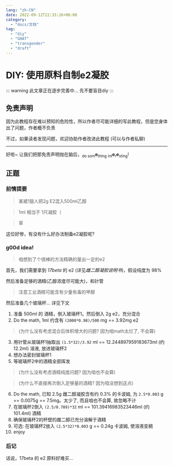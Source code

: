 ```yaml
---
lang: "zh-CN"
date: 2022-09-12T22:33:26+08:00
category:
  - "docs/文档"
tag:
  - "diy"
  - "GHAT"
  - "transgender"
  - "draft"
---
```


# DIY: 使用原料自制e2凝胶

::: warning
此文章正在逐步完善中... 先不要盲目diy
:::

## 免责声明

因为此教程存在难以预知的危险性，所以作者尽可能详细的写此教程，但是您身体出了问题，作者概不负责

不过，如果读者发现问题，欢迎协助作者改进此教程 (可以与作者私聊)

---

好啦~ 让我们把那免责声明抛在脑后，<sub>do som</sub>**e**<sub>thing</sub> <sub>int</sub>**e**<sub>r</sub>**e**<sub>sting</sub>!

## 正题

### 前情提要

> 某裙1狠人把2g E2混入500ml乙醇

> 1ml 相当于 1尺凝胶（

> 草

这位好惨，有没有什么好办法制备e2凝胶呢?

### g00d idea!

> 咱想到了个很棒的方法精确的量出一定的e2

首先，我们需要拿到 *17beta* 的 e2 (详见*雌二醇凝胶说明书*)，假设纯度为 98%

然后准备足够的酒精(乙醇浓度尽可能大)，和针管

> 注意工业酒精可能含有少量有毒的甲醇

然后准备几个玻璃杯... 详见下文

1. 准备 500ml 的 酒精，倒入玻璃杯1。然后倒入 2g e2，充分混合
2. Do the math, 1ml 约含有 `(2000*0.98)/500` mg == 3.92mg e2
> (为什么没有考虑混合后体积增大的问题? 因为咱math太烂了, 不会算)
3. 用针管从玻璃杯1抽取出 `(1.5*32)/3.92` ml == 12.244897959183673ml (约 12.2ml) 溶液, 放进玻璃杯2
4. 想办法密封玻璃杯1
5. 等玻璃杯2中的酒精全部挥发
> (为什么没有考虑酒精纯度问题? 因为咱也不会算)

> (为什么不直接再次倒入足够量的酒精? 因为咱没想到这点)
6. Do the math, 已知 2.5g 雌二醇凝胶含有约 0.3% 的卡波姆, 为 `2.5*0.003` g == 0.0075g == 7.5mg。太少了, 而且咱也不会算, 故忽略不计
7. 在玻璃杯2倒入 `(2.5/0.789)*32` ml == 101.39416983523446ml (约 101.4ml) 酒精
8. 确保玻璃杯2的杯壁的雌二醇已充分溶解于酒精
9. 可选: 在玻璃杯2放入 `(2.5*32)*0.003` g == 0.24g 卡波姆, 使溶液变稠
10. enjoy

### 后记

话说，17beta 的 e2 原料好难买...
